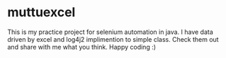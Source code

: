 # muttuexcel
This is my practice project for selenium automation in java.
I have data driven by excel and log4j2 implimention to simple class.
Check them out and share with me what you think.
Happy coding :)
